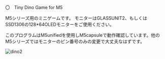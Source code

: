 〇　Tiny Dino Game for M5

M5シリーズ用のミニゲームです。
モニターはGLASSUNIT2、もしくはSSD1306の128*64OLEDモニターをご使用ください。

このプログラムはM5unifiedを使用しM5capsuleで動作確認しています。他のM5シリーズではモニターのピン番号のみの変更で大丈夫なはずです。


![dino2](https://github.com/user-attachments/assets/cbe8d352-7f07-45b9-83f7-2880537934d6)
